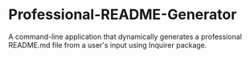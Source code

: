 # Professional-README-Generator
A command-line application that dynamically generates a professional README.md file from a user's input using Inquirer package.
